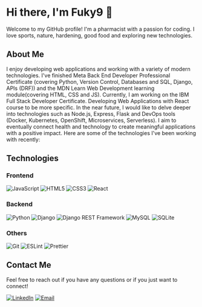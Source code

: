 # Hi there, I'm Fuky9 👋

Welcome to my GitHub profile! I'm a pharmacist with a passion for coding. I love sports, nature, hardening, good food and exploring new technologies.

## About Me

I enjoy developing web applications and working with a variety of modern technologies. I've finished Meta Back End Developer Professional Certificate (covering Python, Version Control, Databases and SQL, Django, APIs (DRF)) and the MDN Learn Web Development learning module(covering HTML, CSS and JS). Currently, I am working on the IBM Full Stack Developer Certificate. Developing Web Applications with React course to be more specific. In the near future, I would like to delve deeper into technologies such as Node.js, Express, Flask and DevOps tools (Docker, Kubernetes, OpenShift, Microservices, Serverless). I aim to eventually connect health and technology to create meaningful applications with a positive impact. Here are some of the technologies I've been working with recently:

## Technologies

### Frontend
![JavaScript](https://img.shields.io/badge/JavaScript-F7DF1E?style=for-the-badge&logo=javascript&logoColor=black)
![HTML5](https://img.shields.io/badge/HTML5-E34F26?style=for-the-badge&logo=html5&logoColor=white)
![CSS3](https://img.shields.io/badge/CSS3-1572B6?style=for-the-badge&logo=css3&logoColor=white)
![React](https://img.shields.io/badge/React-20232A?style=for-the-badge&logo=react&logoColor=61DAFB)

### Backend

![Python](https://img.shields.io/badge/Python-3776AB?style=for-the-badge&logo=python&logoColor=white)
![Django](https://img.shields.io/badge/Django-092E20?style=for-the-badge&logo=django&logoColor=white)
![Django REST Framework](https://img.shields.io/badge/DRF-092E20?style=for-the-badge&logo=django&logoColor=white)
![MySQL](https://img.shields.io/badge/MySQL-4479A1?style=for-the-badge&logo=mysql&logoColor=white)
![SQLite](https://img.shields.io/badge/SQLite-003B57?style=for-the-badge&logo=sqlite&logoColor=white)

### Others

![Git](https://img.shields.io/badge/Git-F05032?style=for-the-badge&logo=git&logoColor=white)
![ESLint](https://img.shields.io/badge/ESLint-4B32C3?style=for-the-badge&logo=eslint&logoColor=white)
![Prettier](https://img.shields.io/badge/Prettier-F7B93E?style=for-the-badge&logo=prettier&logoColor=white)

## Contact Me

Feel free to reach out if you have any questions or if you just want to connect!

[![LinkedIn](https://img.shields.io/badge/LinkedIn-0A66C2?style=for-the-badge&logo=linkedin&logoColor=white)](https://www.linkedin.com/in/lukas-fukan/)
[![Email](https://img.shields.io/badge/Email-D14836?style=for-the-badge&logo=gmail&logoColor=white)](mailto:lukasfukan6@gmail.com)

<!---
Fuky9/Fuky9 is a ✨ special ✨ repository because its `README.md` (this file) appears on your GitHub profile.
You can click the Preview link to take a look at your changes.
--->

